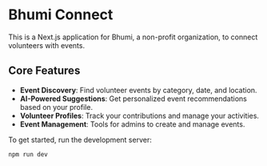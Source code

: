 # Bhumi Connect

This is a Next.js application for Bhumi, a non-profit organization, to connect volunteers with events.

## Core Features

- **Event Discovery**: Find volunteer events by category, date, and location.
- **AI-Powered Suggestions**: Get personalized event recommendations based on your profile.
- **Volunteer Profiles**: Track your contributions and manage your activities.
- **Event Management**: Tools for admins to create and manage events.

To get started, run the development server:

```bash
npm run dev
```

